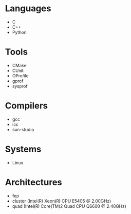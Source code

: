 # Languages #
  * C
  * C++
  * Python

# Tools #
  * CMake
  * CUnit
  * OProfile
  * gprof
  * sysprof

# Compilers #
  * gcc
  * icc
  * sun-studio

# Systems #
  * Linux

# Architectures #
  * fep
  * cluster (Intel(R) Xeon(R) CPU E5405  @ 2.00GHz)
  * quad (Intel(R) Core(TM)2 Quad CPU Q6600  @ 2.40GHz)